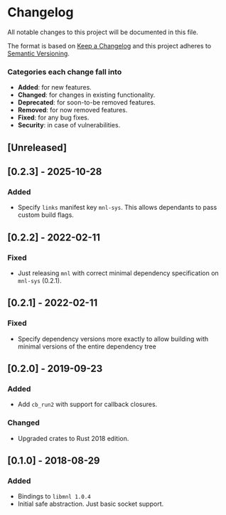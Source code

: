 # Changelog
All notable changes to this project will be documented in this file.

The format is based on [Keep a Changelog](http://keepachangelog.com/en/1.0.0/)
and this project adheres to [Semantic Versioning](http://semver.org/spec/v2.0.0.html).

### Categories each change fall into

* **Added**: for new features.
* **Changed**: for changes in existing functionality.
* **Deprecated**: for soon-to-be removed features.
* **Removed**: for now removed features.
* **Fixed**: for any bug fixes.
* **Security**: in case of vulnerabilities.


## [Unreleased]


## [0.2.3] - 2025-10-28
### Added
- Specify `links` manifest key `mnl-sys`. This allows dependants to pass custom build flags.


## [0.2.2] - 2022-02-11
### Fixed
- Just releasing `mnl` with correct minimal dependency specification
  on `mnl-sys` (0.2.1).


## [0.2.1] - 2022-02-11
### Fixed
- Specify dependency versions more exactly to allow building with minimal versions
  of the entire dependency tree


## [0.2.0] - 2019-09-23
### Added
- Add `cb_run2` with support for callback closures.

### Changed
- Upgraded crates to Rust 2018 edition.


## [0.1.0] - 2018-08-29
### Added
- Bindings to `libmnl 1.0.4`
- Initial safe abstraction. Just basic socket support.
